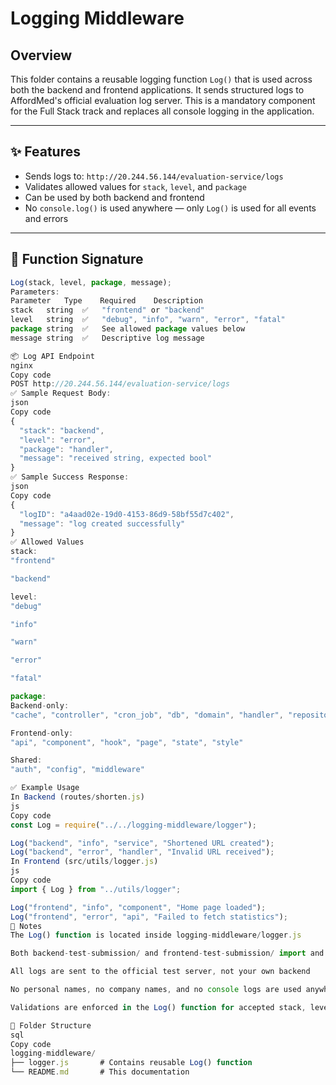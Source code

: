 # Logging Middleware

## Overview

This folder contains a reusable logging function `Log()` that is used across both the backend and frontend applications. It sends structured logs to AffordMed's official evaluation log server. This is a mandatory component for the Full Stack track and replaces all console logging in the application.

---

## ✨ Features

- Sends logs to: `http://20.244.56.144/evaluation-service/logs`
- Validates allowed values for `stack`, `level`, and `package`
- Can be used by both backend and frontend
- No `console.log()` is used anywhere — only `Log()` is used for all events and errors

---

## 🔧 Function Signature

```js
Log(stack, level, package, message);
Parameters:
Parameter	Type	Required	Description
stack	string	✅	"frontend" or "backend"
level	string	✅	"debug", "info", "warn", "error", "fatal"
package	string	✅	See allowed package values below
message	string	✅	Descriptive log message

📦 Log API Endpoint
nginx
Copy code
POST http://20.244.56.144/evaluation-service/logs
✅ Sample Request Body:
json
Copy code
{
  "stack": "backend",
  "level": "error",
  "package": "handler",
  "message": "received string, expected bool"
}
✅ Sample Success Response:
json
Copy code
{
  "logID": "a4aad02e-19d0-4153-86d9-58bf55d7c402",
  "message": "log created successfully"
}
✅ Allowed Values
stack:
"frontend"

"backend"

level:
"debug"

"info"

"warn"

"error"

"fatal"

package:
Backend-only:
"cache", "controller", "cron_job", "db", "domain", "handler", "repository", "route", "service"

Frontend-only:
"api", "component", "hook", "page", "state", "style"

Shared:
"auth", "config", "middleware"

✅ Example Usage
In Backend (routes/shorten.js)
js
Copy code
const Log = require("../../logging-middleware/logger");

Log("backend", "info", "service", "Shortened URL created");
Log("backend", "error", "handler", "Invalid URL received");
In Frontend (src/utils/logger.js)
js
Copy code
import { Log } from "../utils/logger";

Log("frontend", "info", "component", "Home page loaded");
Log("frontend", "error", "api", "Failed to fetch statistics");
📝 Notes
The Log() function is located inside logging-middleware/logger.js

Both backend-test-submission/ and frontend-test-submission/ import and use this function

All logs are sent to the official test server, not your own backend

No personal names, no company names, and no console logs are used anywhere

Validations are enforced in the Log() function for accepted stack, level, and package values

📁 Folder Structure
sql
Copy code
logging-middleware/
├── logger.js       # Contains reusable Log() function
└── README.md       # This documentation
